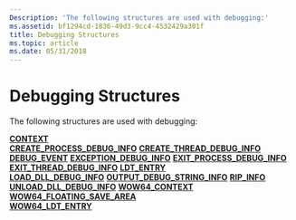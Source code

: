 ```yaml
---
Description: 'The following structures are used with debugging:'
ms.assetid: bf1294cd-1836-49d3-9cc4-4532429a301f
title: Debugging Structures
ms.topic: article
ms.date: 05/31/2018
---
```


# Debugging Structures

The following structures are used with debugging:

<dl>

[**CONTEXT**](/windows/desktop/api/WinNT/ns-winnt-arm64_nt_context)  
[**CREATE\_PROCESS\_DEBUG\_INFO**](https://msdn.microsoft.com/en-us/library/ms679286(v=VS.85).aspx)  
[**CREATE\_THREAD\_DEBUG\_INFO**](https://msdn.microsoft.com/en-us/library/ms679287(v=VS.85).aspx)  
[**DEBUG\_EVENT**](https://msdn.microsoft.com/en-us/library/ms679308(v=VS.85).aspx)  
[**EXCEPTION\_DEBUG\_INFO**](https://msdn.microsoft.com/en-us/library/ms679326(v=VS.85).aspx)  
[**EXIT\_PROCESS\_DEBUG\_INFO**](https://msdn.microsoft.com/en-us/library/ms679334(v=VS.85).aspx)  
[**EXIT\_THREAD\_DEBUG\_INFO**](https://msdn.microsoft.com/en-us/library/ms679335(v=VS.85).aspx)  
[**LDT\_ENTRY**](/windows/desktop/api/WinNT/ns-winnt-ldt_entry)  
[**LOAD\_DLL\_DEBUG\_INFO**](https://msdn.microsoft.com/en-us/library/ms680351(v=VS.85).aspx)  
[**OUTPUT\_DEBUG\_STRING\_INFO**](https://msdn.microsoft.com/en-us/library/ms680545(v=VS.85).aspx)  
[**RIP\_INFO**](https://msdn.microsoft.com/en-us/library/ms680587(v=VS.85).aspx)  
[**UNLOAD\_DLL\_DEBUG\_INFO**](https://msdn.microsoft.com/en-us/library/ms681403(v=VS.85).aspx)  
[**WOW64\_CONTEXT**](/windows/desktop/api/WinNT/ns-winnt-wow64_context)  
[**WOW64\_FLOATING\_SAVE\_AREA**](/windows/desktop/api/WinNT/ns-winnt-wow64_floating_save_area)  
[**WOW64\_LDT\_ENTRY**](/windows/desktop/api/WinNT/ns-winnt-wow64_ldt_entry)  
</dl>

 

 



